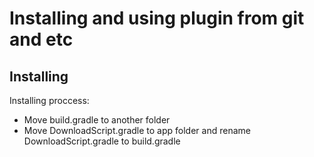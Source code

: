 # Installing and using plugin from git and etc

## Installing

Installing proccess:

- Move build.gradle to another folder
- Move DownloadScript.gradle to app folder and rename DownloadScript.gradle to build.gradle